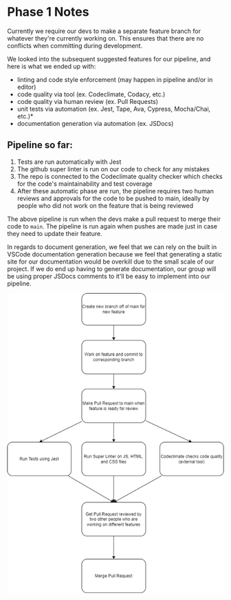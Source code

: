 # Phase 1 Notes

Currently we require our devs to make a separate feature branch for whatever they're currently working on. This ensures that there are no conflicts when committing during development.

We looked into the subsequent suggested features for our pipeline, and here is what we ended up with:

- linting and code style enforcement (may happen in pipeline and/or in editor)
- code quality via tool  (ex. Codeclimate, Codacy, etc.)
- code quality via human review (ex. Pull Requests)
- unit tests via automation (ex. Jest, Tape, Ava, Cypress, Mocha/Chai, etc.)*
- documentation generation via automation (ex. JSDocs)


## Pipeline so far:
1. Tests are run automatically with Jest
2. The github super linter is run on our code to check for any mistakes
3. The repo is connected to the Codeclimate quality checker which checks for the code's maintainability and test coverage
4. After these automatic phase are run, the pipeline requires two human reviews and approvals for the code to be pushed to main, ideally by people who did not work on the feature that is being reviewed

The above pipeline is run when the devs make a pull request to merge their code to `main`. The pipeline is run again when pushes are made just in case they need to update their feature.

In regards to document generation, we feel that we can rely on the built in VSCode documentation generation because we feel that generating a static site for our documentation would be overkill due to the small scale of our project. If we do end up having to generate documentation, our group will be using proper JSDocs comments to it'll be easy to implement into our pipeline.

![Pipeline Diagram](phase1.png)